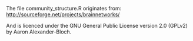 The file community_structure.R originates from:
http://sourceforge.net/projects/brainnetworks/

And is licenced under the GNU General Public License version 2.0 (GPLv2)
by Aaron Alexander-Bloch.


